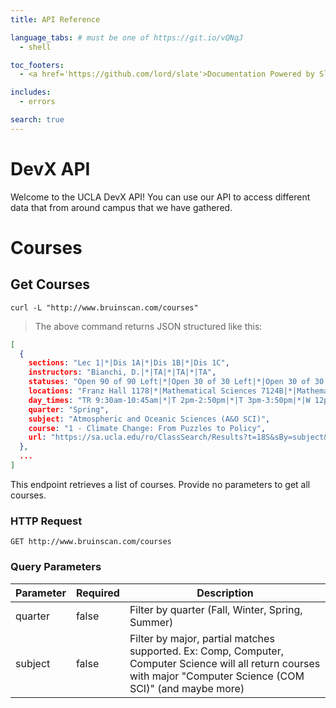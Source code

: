 ```yaml
---
title: API Reference

language_tabs: # must be one of https://git.io/vQNgJ
  - shell

toc_footers:
  - <a href='https://github.com/lord/slate'>Documentation Powered by Slate</a>

includes:
  - errors

search: true
---
```


# DevX API

Welcome to the UCLA DevX API! You can use our API to access different data that from around campus that we have gathered.

# Courses

## Get Courses

```shell
curl -L "http://www.bruinscan.com/courses"
```

> The above command returns JSON structured like this:

```json
[
  {
    sections: "Lec 1|*|Dis 1A|*|Dis 1B|*|Dis 1C",
    instructors: "Bianchi, D.|*|TA|*|TA|*|TA",
    statuses: "Open 90 of 90 Left|*|Open 30 of 30 Left|*|Open 30 of 30 Left|*|Open 30 of 30 Left",
    locations: "Franz Hall 1178|*|Mathematical Sciences 7124B|*|Mathematical Sciences 7124A|*|Mathematical Sciences 7124A",
    day_times: "TR 9:30am-10:45am|*|T 2pm-2:50pm|*|T 3pm-3:50pm|*|W 12pm-12:50pm",
    quarter: "Spring",
    subject: "Atmospheric and Oceanic Sciences (A&O SCI)",
    course: "1 - Climate Change: From Puzzles to Policy",
    url: "https://sa.ucla.edu/ro/ClassSearch/Results?t=18S&sBy=subject&sName=Atmospheric+and+Oceanic+Sciences+%28A%26O+SCI%29&subj=A%26O+SCI&crsCatlg=1+-+Climate+Change%3A+From+Puzzles+to+Policy&catlg=0001&cls_no=%25&btnIsInIndex=btn_inIndex&btnIsExchange=False"
  },
  ...
]

```

This endpoint retrieves a list of courses. Provide no parameters to get all courses.

### HTTP Request

`GET http://www.bruinscan.com/courses`

### Query Parameters

Parameter | Required  | Description
--------- | -------   | -----------
quarter   | false     | Filter by quarter (Fall, Winter, Spring, Summer)
subject   | false     | Filter by major, partial matches supported. Ex: Comp, Computer, Computer Science will all return courses with major "Computer Science (COM SCI)" (and maybe more)


